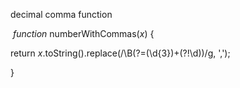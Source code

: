 decimal comma function



​    *function* numberWithCommas(*x*) {

  return *x*.toString().replace(/\B(?=(\d{3})+(?!\d))/g, ',');

}